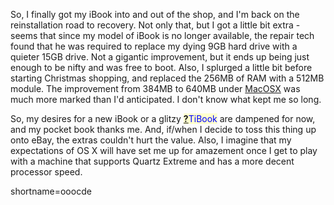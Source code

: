 <p>So, I finally got my iBook into and out of the shop, and I'm back on the reinstallation road to recovery.  Not only that, but I got a little bit extra - seems that since my model of iBook is no longer available, the repair tech found that he was required to replace my dying 9GB hard drive with a quieter 15GB drive.  Not a gigantic improvement, but it ends up being just enough to be nifty and was free to boot.  Also, I splurged a little bit before starting Christmas shopping, and replaced the 256MB of RAM with a 512MB module.  The improvement from 384MB to 640MB under <a href="http://www.decafbad.com/twiki/bin/view/Main/MacOSX">MacOSX</a> was much more marked than I'd anticipated.  I don't know what kept me so long.</p>
<p>So, my desires for a new iBook or a glitzy <span style='background : #FFFFCE;'><a href="http://www.decafbad.com/twiki/bin/edit/Main/TiBook?topicparent=Main.FilterData"><b>?</b></a><font color="#0000FF">TiBook</font></span> are dampened for now, and my pocket book thanks me.  And, if/when I decide to toss this thing up onto eBay, the extras couldn't hurt the value.  Also, I imagine that my expectations of OS X will have set me up for amazement once I get to play with a machine that supports Quartz Extreme and has a more decent processor speed.</p>
<!--more-->
shortname=ooocde
